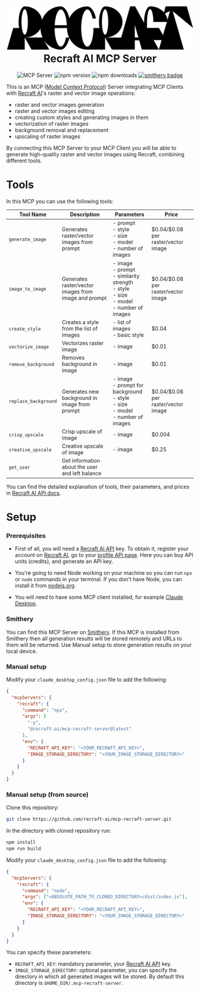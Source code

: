 <div align="center">
  <h1>
    <img src="images/recraft.svg" width="500px">
    <br/>Recraft AI MCP Server
  </h1>

  <img src="https://badge.mcpx.dev?type=server" title="MCP Server"/>
  <img src="https://img.shields.io/npm/v/@recraft-ai/mcp-recraft-server" alt="npm version"/>
  <img src="https://img.shields.io/npm/dw/@recraft-ai/mcp-recraft-server" alt="npm downloads"/>
  <a href="https://smithery.ai/server/@recraft-ai/mcp-recraft-server">
    <img src="https://smithery.ai/badge/@recraft-ai/mcp-recraft-server" alt="smithery badge">
  </a>
</div>

This is an MCP ([Model Context Protocol](https://modelcontextprotocol.io/)) Server integrating MCP Clients with [Recraft AI](https://recraft.ai/)'s raster and vector image operations:

- raster and vector images generation
- raster and vector images editing
- creating custom styles and generating images in them
- vectorization of raster images
- background removal and replacement
- upscaling of raster images

By connecting this MCP Server to your MCP Client you will be able to generate high-quality raster and vector images using Recraft, combining different tools.

# Tools

In this MCP you can use the following tools:

| Tool Name | Description | Parameters | Price |
|-----------|-------------|------------|-------|
| `generate_image` | Generates raster/vector images from prompt | - prompt <br/> - style <br/> - size <br/> - model <br/> - number of images | \$0.04/\$0.08 per raster/vector image |
| `image_to_image` | Generates raster/vector images from image and prompt | - image <br/> - prompt <br/> - similarity strength <br/> - style <br/> - size <br/> - model <br/> - number of images | \$0.04/\$0.08 per raster/vector image |
| `create_style` | Creates a style from the list of images | - list of images <br/> - basic style | \$0.04 |
| `vectorize_image` | Vectorizes raster image | - image | \$0.01 |
| `remove_background` | Removes background in image | - image | \$0.01 |
| `replace_background` | Generates new background in image from prompt | - image <br/> - prompt for background <br/> - style <br/> - size <br/> - model <br/> - number of images | \$0.04/\$0.08 per raster/vector image |
| `crisp_upscale` | Crisp upscale of image | - image | \$0.004 |
| `creative_upscale` | Creative upscale of image | - image | \$0.25 |
| `get_user` | Get information about the user and left balance |  |  |

You can find the detailed explanation of tools, their parameters, and prices in [Recraft AI API docs](https://recraft.ai/docs).

# Setup

### Prerequisites

- First of all, you will need a [Recraft AI API](https://www.recraft.ai/docs) key. To obtain it, register your account on [Recraft AI](https://www.recraft.ai), go to your [profile API page](https://www.recraft.ai/profile/api). Here you can buy API units (credits), and generate an API key.

- You're going to need Node working on your machine so you can run `npx` or `node` commands in your terminal. If you don't have Node, you can install it from [nodejs.org](https://nodejs.org/en/download).

- You will need to have some MCP client installed, for example [Claude Desktop](https://claude.ai/download).

### Smithery

You can find this MCP Server on [Smithery](https://smithery.ai/server/@recraft-ai/mcp-recraft-server). If this MCP is installed from Smithery then all generation results will be stored remotely and URLs to them will be returned. Use Manual setup to store generation results on your local device.

### Manual setup

Modify your `claude_desktop_config.json` file to add the following:

```json
{
  "mcpServers": {
    "recraft": {
      "command": "npx",
      "args": [
        "-y",
        "@recraft-ai/mcp-recraft-server@latest"
      ],
      "env": {
        "RECRAFT_API_KEY": "<YOUR_RECRAFT_API_KEY>",
        "IMAGE_STORAGE_DIRECTORY": "<YOUR_IMAGE_STORAGE_DIRECTORY>"
      }
    }
  }
}
```

### Manual setup (from source)

Clone this repository:

```bash
git clone https://github.com/recraft-ai/mcp-recraft-server.git
```

In the directory with cloned repository run:

```bash
npm install
npm run build
```

Modify your `claude_desktop_config.json` file to add the following:

```json
{
  "mcpServers": {
    "recraft": {
      "command": "node",
      "args": ["<ABSOLUTE_PATH_TO_CLONED_DIRECTORY>/dist/index.js"],
      "env": {
        "RECRAFT_API_KEY": "<YOUR_RECRAFT_API_KEY>",
        "IMAGE_STORAGE_DIRECTORY": "<YOUR_IMAGE_STORAGE_DIRECTORY>"
      }
    }
  }
}
```

You can specify these parameters:

- `RECRAFT_API_KEY`: mandatory parameter, your [Recraft AI API](https://www.recraft.ai/profile/api) key.
- `IMAGE_STORAGE_DIRECTORY`: optional parameter, you can specify the directory in which all generated images will be stored. By default this directory is `$HOME_DIR/.mcp-recraft-server`.
